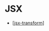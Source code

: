 # JSX

- [[jsx-transform]]

[//begin]: # "Autogenerated link references for markdown compatibility"
[jsx-transform]: jsx-transform "JSX Transform"
[//end]: # "Autogenerated link references"
